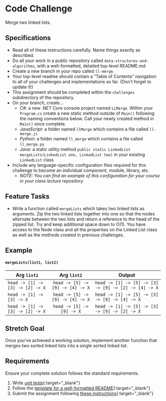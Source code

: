 # Code Challenge

Merge two linked lists.

## Specifications
- Read all of these instructions carefully. Name things exactly as described.
- Do all your work in a public repository called `data-structures-and-algorithms`, with a well-formatted, detailed top-level README.md.
- Create a new branch in your repo called `ll-merge`.
- Your top-level readme should contain a "Table of Contents" navigation to all of your challenges and implementations so far. (Don't forget to update it!)
- This assignment should be completed within the `challenges` subdirectory of the repository.
- On your branch, create...
    - _C#_: a new .NET Core console project named `LLMerge`. Within your `Program.cs` create a new static method outside of `Main()` following the naming conventions below. Call your newly created method in `Main()` once complete. 
    - _JavaScript_: a folder named `llMerge` which contains a file called `ll-merge.js`
    - _Python_: a folder named `ll_merge` which contains a file called `ll_merge.py`
    - _Java_: a static utility method `public static LinkedList mergeLists(LinkedList one, LinkedList two)` in your existing `LinkedList` class
- Include any language-specific configuration files required for this challenge to become an individual component, module, library, etc.
    - _NOTE: You can find an example of this configuration for your course in your class lecture repository._

## Feature Tasks
- Write a function called `mergeLists` which takes two linked lists as arguments. Zip the two linked lists together into one so that the nodes alternate between the two lists and return a reference to the head of the zipped list. Try and keep additional space down to O(1). You have access to the Node class and all the properties on the Linked List class as well as the methods created in previous challenges.

## Example

#### `mergeLists(list1, list2)`

| Arg `list1` | Arg `list2` | Output |
|-----|:----:|----|
| `head -> [1] -> [3] -> [2] -> X` | `head -> [5] -> [9] -> [4] -> X` | `head -> [1] -> [5] -> [3] -> [9] -> [2] -> [4] -> X` |
| `head -> [1] -> [3] -> X` | `head -> [5] -> [9] -> [4] -> X` | `head -> [1] -> [5] -> [3] -> [9] -> [4] -> X` |
| `head -> [1] -> [3] -> [2] -> X` | `head -> [5] -> [9] -> X` | `head -> [1] -> [5] -> [3] -> [9] -> [2] -> X` |

## Stretch Goal
Once you've achieved a working solution, implement another function that merges two sorted linked lists into a single sorted linked list.


## Requirements
Ensure your complete solution follows the standard requirements. 

1. Write [unit tests](../../Challenge_Testing){:target="_blank"}
1. Follow the [template for a well-formatted README](../../Challenge_Documentation){:target="_blank"}
1. Submit the assignment following [these instructions](../../Challenge_Submission){:target="_blank"}
